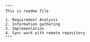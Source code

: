     """
    This is readme file

    1. Requirement Analysis
    2. Information gathering
    3. Implementation
    4. Sync work with remote repository
    """